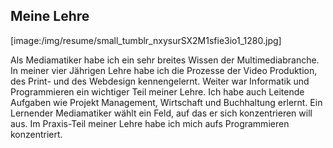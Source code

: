 ## Meine Lehre

[image:/img/resume/small_tumblr_nxysurSX2M1sfie3io1_1280.jpg]

Als Mediamatiker habe ich ein sehr breites Wissen der Multimediabranche. In meiner vier Jährigen Lehre habe ich die Prozesse der Video Produktion, des Print- und des Webdesign kennengelernt. Weiter war Informatik und Programmieren ein wichtiger Teil meiner Lehre. Ich habe auch Leitende Aufgaben wie Projekt Management, Wirtschaft und Buchhaltung erlernt. Ein Lernender Mediamatiker wählt ein Feld, auf das er sich konzentrieren will aus. Im Praxis-Teil meiner Lehre habe ich mich aufs Programmieren konzentriert.

